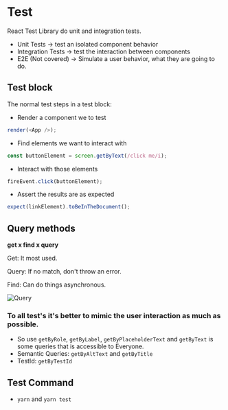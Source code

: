 # Test

React Test Library do unit and integration tests.

- Unit Tests -> test an isolated component behavior
- Integration Tests -> test the interaction between components
- E2E (Not covered) -> Simulate a user behavior, what they are going to do.

## Test block

The normal test steps in a test block:

- Render a component we to test

```javascript
render(<App />);
```

- Find elements we want to interact with

```javascript
const buttonElement = screen.getByText(/click me/i);
```

- Interact with those elements

```javascript
fireEvent.click(buttonElement);
```

- Assert the results are as expected

```javascript
expect(linkElement).toBeInTheDocument();
```

## Query methods

**get x find x query**

Get: It most used.

Query: If no match, don't throw an error.

Find: Can do things asynchronous.

![Query](https://i.stack.imgur.com/ewRcl.png)

### **To all test's it's better to mimic the user interaction as much as possible.**

- So use `getByRole`, `getByLabel`, `getByPlaceholderText` and `getByText` is some queries that is accessible to Everyone.
- Semantic Queries: `getByAltText` and `getByTitle`
- TestId: `getByTestId`

## Test Command

- `yarn` and `yarn test`
